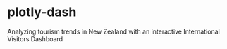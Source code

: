 # plotly-dash
Analyzing tourism trends in New Zealand with an interactive International Visitors Dashboard
